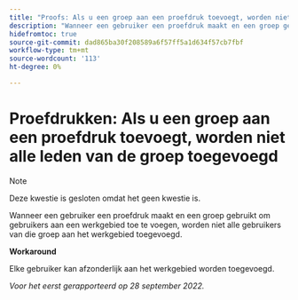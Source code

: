 ```yaml
---
title: "Proofs: Als u een groep aan een proefdruk toevoegt, worden niet alle leden van de groep toegevoegd."
description: "Wanneer een gebruiker een proefdruk maakt en een groep gebruikt om gebruikers aan een werkgebied toe te voegen, worden niet alle gebruikers van die groep aan het werkgebied toegevoegd."
hidefromtoc: true
source-git-commit: dad865ba30f208589a6f57ff5a1d634f57cb7fbf
workflow-type: tm+mt
source-wordcount: '113'
ht-degree: 0%

---
```



# Proefdrukken: Als u een groep aan een proefdruk toevoegt, worden niet alle leden van de groep toegevoegd

<!--This issue is on the WF and WFP TOCs-->

>[!NOTE]
>
>Deze kwestie is gesloten omdat het geen kwestie is.

Wanneer een gebruiker een proefdruk maakt en een groep gebruikt om gebruikers aan een werkgebied toe te voegen, worden niet alle gebruikers van die groep aan het werkgebied toegevoegd.

**Workaround**

Elke gebruiker kan afzonderlijk aan het werkgebied worden toegevoegd.

_Voor het eerst gerapporteerd op 28 september 2022._

